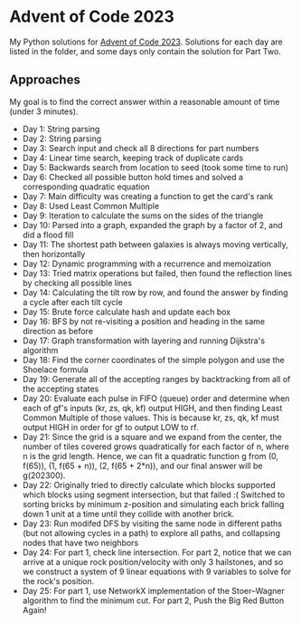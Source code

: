 # Advent of Code 2023

My Python solutions for [Advent of Code 2023](https://adventofcode.com/2023/). 
Solutions for each day are listed in the folder, and some days only contain the solution for Part Two. 

## Approaches

My goal is to find the correct answer within a reasonable amount of time (under 3 minutes).


- Day 1: String parsing
- Day 2: String parsing
- Day 3: Search input and check all 8 directions for part numbers
- Day 4: Linear time search, keeping track of duplicate cards
- Day 5: Backwards search from location to seed (took some time to run)
- Day 6: Checked all possible button hold times and solved a corresponding quadratic equation 
- Day 7: Main difficulty was creating a function to get the card's rank
- Day 8: Used Least Common Multiple
- Day 9: Iteration to calculate the sums on the sides of the triangle
- Day 10: Parsed into a graph, expanded the graph by a factor of 2, and did a flood fill
- Day 11: The shortest path between galaxies is always moving vertically, then horizontally
- Day 12: Dynamic programming with a recurrence and memoization
- Day 13: Tried matrix operations but failed, then found the reflection lines by checking all possible lines
- Day 14: Calculating the tilt row by row, and found the answer by finding a cycle after each tilt cycle  
- Day 15: Brute force calculate hash and update each box
- Day 16: BFS by not re-visiting a position and heading in the same direction as before
- Day 17: Graph transformation with layering and running Dijkstra's algorithm
- Day 18: Find the corner coordinates of the simple polygon and use the Shoelace formula
- Day 19: Generate all of the accepting ranges by backtracking from all of the accepting states
- Day 20: Evaluate each pulse in FIFO (queue) order and determine when each of gf's inputs (kr, zs, qk, kf) output HIGH, and then finding Least Common Multiple of those values. This is because kr, zs, qk, kf must output HIGH in order for gf to output LOW to rf.
- Day 21: Since the grid is a square and we expand from the center, the number of tiles covered grows quadratically for each factor of n, where n is the grid length. Hence, we can fit a quadratic function g from (0, f(65)), (1, f(65 + n)), (2, f(65 + 2*n)), and our final answer will be g(202300).
- Day 22: Originally tried to directly calculate which blocks supported which blocks using segment intersection, but that failed :( Switched to sorting bricks by minimum z-position and simulating each brick falling down 1 unit at a time until they collide with another brick.
- Day 23: Run modifed DFS by visiting the same node in different paths (but not allowing cycles in a path) to explore all paths, and collapsing nodes that have two neighbors
- Day 24: For part 1, check line intersection. For part 2, notice that we can arrive at a unique rock position/velocity with only 3 hailstones, and so we construct a system of 9 linear equations with 9 variables to solve for the rock's position.
- Day 25: For part 1, use NetworkX implementation of the Stoer–Wagner algorithm to find the minimum cut. For part 2, Push the Big Red Button Again!